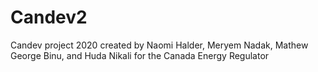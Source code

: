 # Candev2

Candev project 2020 created by Naomi Halder, Meryem Nadak, Mathew George Binu, and Huda Nikali for the Canada Energy Regulator 
